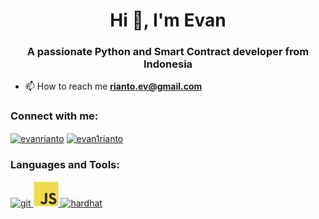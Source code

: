 <h1 align="center">Hi 👋, I'm Evan</h1>
<h3 align="center">A passionate Python and Smart Contract developer from Indonesia</h3>

- 📫 How to reach me **rianto.ev@gmail.com**

<h3 align="left">Connect with me:</h3>
<p align="left">
<a href="https://linkedin.com/in/evanrianto" target="blank"><img align="center" src="https://raw.githubusercontent.com/rahuldkjain/github-profile-readme-generator/master/src/images/icons/Social/linked-in-alt.svg" alt="evanrianto" height="30" width="40" /></a>
<a href="https://instagram.com/evan1rianto" target="blank"><img align="center" src="https://raw.githubusercontent.com/rahuldkjain/github-profile-readme-generator/master/src/images/icons/Social/instagram.svg" alt="evan1rianto" height="30" width="40" /></a>
</p>

<h3 align="left">Languages and Tools:</h3>
<p align="left"> <a href="https://git-scm.com/" target="_blank" rel="noreferrer"> <img src="https://www.vectorlogo.zone/logos/git-scm/git-scm-icon.svg" alt="git" width="40" height="40"/> </a> <a href="https://developer.mozilla.org/en-US/docs/Web/JavaScript" target="_blank" rel="noreferrer"> <img src="https://raw.githubusercontent.com/devicons/devicon/master/icons/javascript/javascript-original.svg" alt="javascript" width="40" height="40"/> </a> <a href="https://hardhat.org/" target="_blank" rel="noreferrer"> <img src="https://hardhat.org/_next/static/media/hardhat-logo.5c5f687b.svg" alt="hardhat" width="80" height="40"/> </a> </p>
